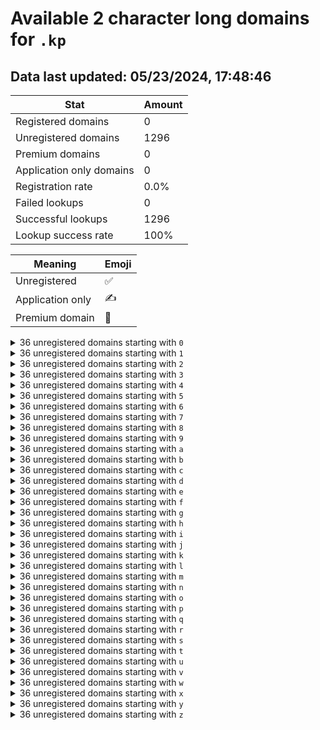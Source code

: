 # Available 2 character long domains for `.kp`

## Data last updated: 05/23/2024, 17:48:46

|Stat|Amount|
|--|--|
|Registered domains|0|
|Unregistered domains|1296|
|Premium domains|0|
|Application only domains|0|
|Registration rate|0.0%|
|Failed lookups|0|
|Successful lookups|1296|
|Lookup success rate|100%|


|Meaning|Emoji|
|--|--|
|Unregistered|:white_check_mark:|
|Application only|:writing_hand:|
|Premium domain|:gem:|

<details>
<summary>36 unregistered domains starting with <bold><code>0</code></bold></summary>

|Type|Domain|
|--|--|
|:white_check_mark:|`00.kp`|
|:white_check_mark:|`01.kp`|
|:white_check_mark:|`02.kp`|
|:white_check_mark:|`03.kp`|
|:white_check_mark:|`04.kp`|
|:white_check_mark:|`05.kp`|
|:white_check_mark:|`06.kp`|
|:white_check_mark:|`07.kp`|
|:white_check_mark:|`08.kp`|
|:white_check_mark:|`09.kp`|
|:white_check_mark:|`0a.kp`|
|:white_check_mark:|`0b.kp`|
|:white_check_mark:|`0c.kp`|
|:white_check_mark:|`0d.kp`|
|:white_check_mark:|`0e.kp`|
|:white_check_mark:|`0f.kp`|
|:white_check_mark:|`0g.kp`|
|:white_check_mark:|`0h.kp`|
|:white_check_mark:|`0i.kp`|
|:white_check_mark:|`0j.kp`|
|:white_check_mark:|`0k.kp`|
|:white_check_mark:|`0l.kp`|
|:white_check_mark:|`0m.kp`|
|:white_check_mark:|`0n.kp`|
|:white_check_mark:|`0o.kp`|
|:white_check_mark:|`0p.kp`|
|:white_check_mark:|`0q.kp`|
|:white_check_mark:|`0r.kp`|
|:white_check_mark:|`0s.kp`|
|:white_check_mark:|`0t.kp`|
|:white_check_mark:|`0u.kp`|
|:white_check_mark:|`0v.kp`|
|:white_check_mark:|`0w.kp`|
|:white_check_mark:|`0x.kp`|
|:white_check_mark:|`0y.kp`|
|:white_check_mark:|`0z.kp`|
</details>
<details>
<summary>36 unregistered domains starting with <bold><code>1</code></bold></summary>

|Type|Domain|
|--|--|
|:white_check_mark:|`10.kp`|
|:white_check_mark:|`11.kp`|
|:white_check_mark:|`12.kp`|
|:white_check_mark:|`13.kp`|
|:white_check_mark:|`14.kp`|
|:white_check_mark:|`15.kp`|
|:white_check_mark:|`16.kp`|
|:white_check_mark:|`17.kp`|
|:white_check_mark:|`18.kp`|
|:white_check_mark:|`19.kp`|
|:white_check_mark:|`1a.kp`|
|:white_check_mark:|`1b.kp`|
|:white_check_mark:|`1c.kp`|
|:white_check_mark:|`1d.kp`|
|:white_check_mark:|`1e.kp`|
|:white_check_mark:|`1f.kp`|
|:white_check_mark:|`1g.kp`|
|:white_check_mark:|`1h.kp`|
|:white_check_mark:|`1i.kp`|
|:white_check_mark:|`1j.kp`|
|:white_check_mark:|`1k.kp`|
|:white_check_mark:|`1l.kp`|
|:white_check_mark:|`1m.kp`|
|:white_check_mark:|`1n.kp`|
|:white_check_mark:|`1o.kp`|
|:white_check_mark:|`1p.kp`|
|:white_check_mark:|`1q.kp`|
|:white_check_mark:|`1r.kp`|
|:white_check_mark:|`1s.kp`|
|:white_check_mark:|`1t.kp`|
|:white_check_mark:|`1u.kp`|
|:white_check_mark:|`1v.kp`|
|:white_check_mark:|`1w.kp`|
|:white_check_mark:|`1x.kp`|
|:white_check_mark:|`1y.kp`|
|:white_check_mark:|`1z.kp`|
</details>
<details>
<summary>36 unregistered domains starting with <bold><code>2</code></bold></summary>

|Type|Domain|
|--|--|
|:white_check_mark:|`20.kp`|
|:white_check_mark:|`21.kp`|
|:white_check_mark:|`22.kp`|
|:white_check_mark:|`23.kp`|
|:white_check_mark:|`24.kp`|
|:white_check_mark:|`25.kp`|
|:white_check_mark:|`26.kp`|
|:white_check_mark:|`27.kp`|
|:white_check_mark:|`28.kp`|
|:white_check_mark:|`29.kp`|
|:white_check_mark:|`2a.kp`|
|:white_check_mark:|`2b.kp`|
|:white_check_mark:|`2c.kp`|
|:white_check_mark:|`2d.kp`|
|:white_check_mark:|`2e.kp`|
|:white_check_mark:|`2f.kp`|
|:white_check_mark:|`2g.kp`|
|:white_check_mark:|`2h.kp`|
|:white_check_mark:|`2i.kp`|
|:white_check_mark:|`2j.kp`|
|:white_check_mark:|`2k.kp`|
|:white_check_mark:|`2l.kp`|
|:white_check_mark:|`2m.kp`|
|:white_check_mark:|`2n.kp`|
|:white_check_mark:|`2o.kp`|
|:white_check_mark:|`2p.kp`|
|:white_check_mark:|`2q.kp`|
|:white_check_mark:|`2r.kp`|
|:white_check_mark:|`2s.kp`|
|:white_check_mark:|`2t.kp`|
|:white_check_mark:|`2u.kp`|
|:white_check_mark:|`2v.kp`|
|:white_check_mark:|`2w.kp`|
|:white_check_mark:|`2x.kp`|
|:white_check_mark:|`2y.kp`|
|:white_check_mark:|`2z.kp`|
</details>
<details>
<summary>36 unregistered domains starting with <bold><code>3</code></bold></summary>

|Type|Domain|
|--|--|
|:white_check_mark:|`30.kp`|
|:white_check_mark:|`31.kp`|
|:white_check_mark:|`32.kp`|
|:white_check_mark:|`33.kp`|
|:white_check_mark:|`34.kp`|
|:white_check_mark:|`35.kp`|
|:white_check_mark:|`36.kp`|
|:white_check_mark:|`37.kp`|
|:white_check_mark:|`38.kp`|
|:white_check_mark:|`39.kp`|
|:white_check_mark:|`3a.kp`|
|:white_check_mark:|`3b.kp`|
|:white_check_mark:|`3c.kp`|
|:white_check_mark:|`3d.kp`|
|:white_check_mark:|`3e.kp`|
|:white_check_mark:|`3f.kp`|
|:white_check_mark:|`3g.kp`|
|:white_check_mark:|`3h.kp`|
|:white_check_mark:|`3i.kp`|
|:white_check_mark:|`3j.kp`|
|:white_check_mark:|`3k.kp`|
|:white_check_mark:|`3l.kp`|
|:white_check_mark:|`3m.kp`|
|:white_check_mark:|`3n.kp`|
|:white_check_mark:|`3o.kp`|
|:white_check_mark:|`3p.kp`|
|:white_check_mark:|`3q.kp`|
|:white_check_mark:|`3r.kp`|
|:white_check_mark:|`3s.kp`|
|:white_check_mark:|`3t.kp`|
|:white_check_mark:|`3u.kp`|
|:white_check_mark:|`3v.kp`|
|:white_check_mark:|`3w.kp`|
|:white_check_mark:|`3x.kp`|
|:white_check_mark:|`3y.kp`|
|:white_check_mark:|`3z.kp`|
</details>
<details>
<summary>36 unregistered domains starting with <bold><code>4</code></bold></summary>

|Type|Domain|
|--|--|
|:white_check_mark:|`40.kp`|
|:white_check_mark:|`41.kp`|
|:white_check_mark:|`42.kp`|
|:white_check_mark:|`43.kp`|
|:white_check_mark:|`44.kp`|
|:white_check_mark:|`45.kp`|
|:white_check_mark:|`46.kp`|
|:white_check_mark:|`47.kp`|
|:white_check_mark:|`48.kp`|
|:white_check_mark:|`49.kp`|
|:white_check_mark:|`4a.kp`|
|:white_check_mark:|`4b.kp`|
|:white_check_mark:|`4c.kp`|
|:white_check_mark:|`4d.kp`|
|:white_check_mark:|`4e.kp`|
|:white_check_mark:|`4f.kp`|
|:white_check_mark:|`4g.kp`|
|:white_check_mark:|`4h.kp`|
|:white_check_mark:|`4i.kp`|
|:white_check_mark:|`4j.kp`|
|:white_check_mark:|`4k.kp`|
|:white_check_mark:|`4l.kp`|
|:white_check_mark:|`4m.kp`|
|:white_check_mark:|`4n.kp`|
|:white_check_mark:|`4o.kp`|
|:white_check_mark:|`4p.kp`|
|:white_check_mark:|`4q.kp`|
|:white_check_mark:|`4r.kp`|
|:white_check_mark:|`4s.kp`|
|:white_check_mark:|`4t.kp`|
|:white_check_mark:|`4u.kp`|
|:white_check_mark:|`4v.kp`|
|:white_check_mark:|`4w.kp`|
|:white_check_mark:|`4x.kp`|
|:white_check_mark:|`4y.kp`|
|:white_check_mark:|`4z.kp`|
</details>
<details>
<summary>36 unregistered domains starting with <bold><code>5</code></bold></summary>

|Type|Domain|
|--|--|
|:white_check_mark:|`50.kp`|
|:white_check_mark:|`51.kp`|
|:white_check_mark:|`52.kp`|
|:white_check_mark:|`53.kp`|
|:white_check_mark:|`54.kp`|
|:white_check_mark:|`55.kp`|
|:white_check_mark:|`56.kp`|
|:white_check_mark:|`57.kp`|
|:white_check_mark:|`58.kp`|
|:white_check_mark:|`59.kp`|
|:white_check_mark:|`5a.kp`|
|:white_check_mark:|`5b.kp`|
|:white_check_mark:|`5c.kp`|
|:white_check_mark:|`5d.kp`|
|:white_check_mark:|`5e.kp`|
|:white_check_mark:|`5f.kp`|
|:white_check_mark:|`5g.kp`|
|:white_check_mark:|`5h.kp`|
|:white_check_mark:|`5i.kp`|
|:white_check_mark:|`5j.kp`|
|:white_check_mark:|`5k.kp`|
|:white_check_mark:|`5l.kp`|
|:white_check_mark:|`5m.kp`|
|:white_check_mark:|`5n.kp`|
|:white_check_mark:|`5o.kp`|
|:white_check_mark:|`5p.kp`|
|:white_check_mark:|`5q.kp`|
|:white_check_mark:|`5r.kp`|
|:white_check_mark:|`5s.kp`|
|:white_check_mark:|`5t.kp`|
|:white_check_mark:|`5u.kp`|
|:white_check_mark:|`5v.kp`|
|:white_check_mark:|`5w.kp`|
|:white_check_mark:|`5x.kp`|
|:white_check_mark:|`5y.kp`|
|:white_check_mark:|`5z.kp`|
</details>
<details>
<summary>36 unregistered domains starting with <bold><code>6</code></bold></summary>

|Type|Domain|
|--|--|
|:white_check_mark:|`60.kp`|
|:white_check_mark:|`61.kp`|
|:white_check_mark:|`62.kp`|
|:white_check_mark:|`63.kp`|
|:white_check_mark:|`64.kp`|
|:white_check_mark:|`65.kp`|
|:white_check_mark:|`66.kp`|
|:white_check_mark:|`67.kp`|
|:white_check_mark:|`68.kp`|
|:white_check_mark:|`69.kp`|
|:white_check_mark:|`6a.kp`|
|:white_check_mark:|`6b.kp`|
|:white_check_mark:|`6c.kp`|
|:white_check_mark:|`6d.kp`|
|:white_check_mark:|`6e.kp`|
|:white_check_mark:|`6f.kp`|
|:white_check_mark:|`6g.kp`|
|:white_check_mark:|`6h.kp`|
|:white_check_mark:|`6i.kp`|
|:white_check_mark:|`6j.kp`|
|:white_check_mark:|`6k.kp`|
|:white_check_mark:|`6l.kp`|
|:white_check_mark:|`6m.kp`|
|:white_check_mark:|`6n.kp`|
|:white_check_mark:|`6o.kp`|
|:white_check_mark:|`6p.kp`|
|:white_check_mark:|`6q.kp`|
|:white_check_mark:|`6r.kp`|
|:white_check_mark:|`6s.kp`|
|:white_check_mark:|`6t.kp`|
|:white_check_mark:|`6u.kp`|
|:white_check_mark:|`6v.kp`|
|:white_check_mark:|`6w.kp`|
|:white_check_mark:|`6x.kp`|
|:white_check_mark:|`6y.kp`|
|:white_check_mark:|`6z.kp`|
</details>
<details>
<summary>36 unregistered domains starting with <bold><code>7</code></bold></summary>

|Type|Domain|
|--|--|
|:white_check_mark:|`70.kp`|
|:white_check_mark:|`71.kp`|
|:white_check_mark:|`72.kp`|
|:white_check_mark:|`73.kp`|
|:white_check_mark:|`74.kp`|
|:white_check_mark:|`75.kp`|
|:white_check_mark:|`76.kp`|
|:white_check_mark:|`77.kp`|
|:white_check_mark:|`78.kp`|
|:white_check_mark:|`79.kp`|
|:white_check_mark:|`7a.kp`|
|:white_check_mark:|`7b.kp`|
|:white_check_mark:|`7c.kp`|
|:white_check_mark:|`7d.kp`|
|:white_check_mark:|`7e.kp`|
|:white_check_mark:|`7f.kp`|
|:white_check_mark:|`7g.kp`|
|:white_check_mark:|`7h.kp`|
|:white_check_mark:|`7i.kp`|
|:white_check_mark:|`7j.kp`|
|:white_check_mark:|`7k.kp`|
|:white_check_mark:|`7l.kp`|
|:white_check_mark:|`7m.kp`|
|:white_check_mark:|`7n.kp`|
|:white_check_mark:|`7o.kp`|
|:white_check_mark:|`7p.kp`|
|:white_check_mark:|`7q.kp`|
|:white_check_mark:|`7r.kp`|
|:white_check_mark:|`7s.kp`|
|:white_check_mark:|`7t.kp`|
|:white_check_mark:|`7u.kp`|
|:white_check_mark:|`7v.kp`|
|:white_check_mark:|`7w.kp`|
|:white_check_mark:|`7x.kp`|
|:white_check_mark:|`7y.kp`|
|:white_check_mark:|`7z.kp`|
</details>
<details>
<summary>36 unregistered domains starting with <bold><code>8</code></bold></summary>

|Type|Domain|
|--|--|
|:white_check_mark:|`80.kp`|
|:white_check_mark:|`81.kp`|
|:white_check_mark:|`82.kp`|
|:white_check_mark:|`83.kp`|
|:white_check_mark:|`84.kp`|
|:white_check_mark:|`85.kp`|
|:white_check_mark:|`86.kp`|
|:white_check_mark:|`87.kp`|
|:white_check_mark:|`88.kp`|
|:white_check_mark:|`89.kp`|
|:white_check_mark:|`8a.kp`|
|:white_check_mark:|`8b.kp`|
|:white_check_mark:|`8c.kp`|
|:white_check_mark:|`8d.kp`|
|:white_check_mark:|`8e.kp`|
|:white_check_mark:|`8f.kp`|
|:white_check_mark:|`8g.kp`|
|:white_check_mark:|`8h.kp`|
|:white_check_mark:|`8i.kp`|
|:white_check_mark:|`8j.kp`|
|:white_check_mark:|`8k.kp`|
|:white_check_mark:|`8l.kp`|
|:white_check_mark:|`8m.kp`|
|:white_check_mark:|`8n.kp`|
|:white_check_mark:|`8o.kp`|
|:white_check_mark:|`8p.kp`|
|:white_check_mark:|`8q.kp`|
|:white_check_mark:|`8r.kp`|
|:white_check_mark:|`8s.kp`|
|:white_check_mark:|`8t.kp`|
|:white_check_mark:|`8u.kp`|
|:white_check_mark:|`8v.kp`|
|:white_check_mark:|`8w.kp`|
|:white_check_mark:|`8x.kp`|
|:white_check_mark:|`8y.kp`|
|:white_check_mark:|`8z.kp`|
</details>
<details>
<summary>36 unregistered domains starting with <bold><code>9</code></bold></summary>

|Type|Domain|
|--|--|
|:white_check_mark:|`90.kp`|
|:white_check_mark:|`91.kp`|
|:white_check_mark:|`92.kp`|
|:white_check_mark:|`93.kp`|
|:white_check_mark:|`94.kp`|
|:white_check_mark:|`95.kp`|
|:white_check_mark:|`96.kp`|
|:white_check_mark:|`97.kp`|
|:white_check_mark:|`98.kp`|
|:white_check_mark:|`99.kp`|
|:white_check_mark:|`9a.kp`|
|:white_check_mark:|`9b.kp`|
|:white_check_mark:|`9c.kp`|
|:white_check_mark:|`9d.kp`|
|:white_check_mark:|`9e.kp`|
|:white_check_mark:|`9f.kp`|
|:white_check_mark:|`9g.kp`|
|:white_check_mark:|`9h.kp`|
|:white_check_mark:|`9i.kp`|
|:white_check_mark:|`9j.kp`|
|:white_check_mark:|`9k.kp`|
|:white_check_mark:|`9l.kp`|
|:white_check_mark:|`9m.kp`|
|:white_check_mark:|`9n.kp`|
|:white_check_mark:|`9o.kp`|
|:white_check_mark:|`9p.kp`|
|:white_check_mark:|`9q.kp`|
|:white_check_mark:|`9r.kp`|
|:white_check_mark:|`9s.kp`|
|:white_check_mark:|`9t.kp`|
|:white_check_mark:|`9u.kp`|
|:white_check_mark:|`9v.kp`|
|:white_check_mark:|`9w.kp`|
|:white_check_mark:|`9x.kp`|
|:white_check_mark:|`9y.kp`|
|:white_check_mark:|`9z.kp`|
</details>
<details>
<summary>36 unregistered domains starting with <bold><code>a</code></bold></summary>

|Type|Domain|
|--|--|
|:white_check_mark:|`a0.kp`|
|:white_check_mark:|`a1.kp`|
|:white_check_mark:|`a2.kp`|
|:white_check_mark:|`a3.kp`|
|:white_check_mark:|`a4.kp`|
|:white_check_mark:|`a5.kp`|
|:white_check_mark:|`a6.kp`|
|:white_check_mark:|`a7.kp`|
|:white_check_mark:|`a8.kp`|
|:white_check_mark:|`a9.kp`|
|:white_check_mark:|`aa.kp`|
|:white_check_mark:|`ab.kp`|
|:white_check_mark:|`ac.kp`|
|:white_check_mark:|`ad.kp`|
|:white_check_mark:|`ae.kp`|
|:white_check_mark:|`af.kp`|
|:white_check_mark:|`ag.kp`|
|:white_check_mark:|`ah.kp`|
|:white_check_mark:|`ai.kp`|
|:white_check_mark:|`aj.kp`|
|:white_check_mark:|`ak.kp`|
|:white_check_mark:|`al.kp`|
|:white_check_mark:|`am.kp`|
|:white_check_mark:|`an.kp`|
|:white_check_mark:|`ao.kp`|
|:white_check_mark:|`ap.kp`|
|:white_check_mark:|`aq.kp`|
|:white_check_mark:|`ar.kp`|
|:white_check_mark:|`as.kp`|
|:white_check_mark:|`at.kp`|
|:white_check_mark:|`au.kp`|
|:white_check_mark:|`av.kp`|
|:white_check_mark:|`aw.kp`|
|:white_check_mark:|`ax.kp`|
|:white_check_mark:|`ay.kp`|
|:white_check_mark:|`az.kp`|
</details>
<details>
<summary>36 unregistered domains starting with <bold><code>b</code></bold></summary>

|Type|Domain|
|--|--|
|:white_check_mark:|`b0.kp`|
|:white_check_mark:|`b1.kp`|
|:white_check_mark:|`b2.kp`|
|:white_check_mark:|`b3.kp`|
|:white_check_mark:|`b4.kp`|
|:white_check_mark:|`b5.kp`|
|:white_check_mark:|`b6.kp`|
|:white_check_mark:|`b7.kp`|
|:white_check_mark:|`b8.kp`|
|:white_check_mark:|`b9.kp`|
|:white_check_mark:|`ba.kp`|
|:white_check_mark:|`bb.kp`|
|:white_check_mark:|`bc.kp`|
|:white_check_mark:|`bd.kp`|
|:white_check_mark:|`be.kp`|
|:white_check_mark:|`bf.kp`|
|:white_check_mark:|`bg.kp`|
|:white_check_mark:|`bh.kp`|
|:white_check_mark:|`bi.kp`|
|:white_check_mark:|`bj.kp`|
|:white_check_mark:|`bk.kp`|
|:white_check_mark:|`bl.kp`|
|:white_check_mark:|`bm.kp`|
|:white_check_mark:|`bn.kp`|
|:white_check_mark:|`bo.kp`|
|:white_check_mark:|`bp.kp`|
|:white_check_mark:|`bq.kp`|
|:white_check_mark:|`br.kp`|
|:white_check_mark:|`bs.kp`|
|:white_check_mark:|`bt.kp`|
|:white_check_mark:|`bu.kp`|
|:white_check_mark:|`bv.kp`|
|:white_check_mark:|`bw.kp`|
|:white_check_mark:|`bx.kp`|
|:white_check_mark:|`by.kp`|
|:white_check_mark:|`bz.kp`|
</details>
<details>
<summary>36 unregistered domains starting with <bold><code>c</code></bold></summary>

|Type|Domain|
|--|--|
|:white_check_mark:|`c0.kp`|
|:white_check_mark:|`c1.kp`|
|:white_check_mark:|`c2.kp`|
|:white_check_mark:|`c3.kp`|
|:white_check_mark:|`c4.kp`|
|:white_check_mark:|`c5.kp`|
|:white_check_mark:|`c6.kp`|
|:white_check_mark:|`c7.kp`|
|:white_check_mark:|`c8.kp`|
|:white_check_mark:|`c9.kp`|
|:white_check_mark:|`ca.kp`|
|:white_check_mark:|`cb.kp`|
|:white_check_mark:|`cc.kp`|
|:white_check_mark:|`cd.kp`|
|:white_check_mark:|`ce.kp`|
|:white_check_mark:|`cf.kp`|
|:white_check_mark:|`cg.kp`|
|:white_check_mark:|`ch.kp`|
|:white_check_mark:|`ci.kp`|
|:white_check_mark:|`cj.kp`|
|:white_check_mark:|`ck.kp`|
|:white_check_mark:|`cl.kp`|
|:white_check_mark:|`cm.kp`|
|:white_check_mark:|`cn.kp`|
|:white_check_mark:|`co.kp`|
|:white_check_mark:|`cp.kp`|
|:white_check_mark:|`cq.kp`|
|:white_check_mark:|`cr.kp`|
|:white_check_mark:|`cs.kp`|
|:white_check_mark:|`ct.kp`|
|:white_check_mark:|`cu.kp`|
|:white_check_mark:|`cv.kp`|
|:white_check_mark:|`cw.kp`|
|:white_check_mark:|`cx.kp`|
|:white_check_mark:|`cy.kp`|
|:white_check_mark:|`cz.kp`|
</details>
<details>
<summary>36 unregistered domains starting with <bold><code>d</code></bold></summary>

|Type|Domain|
|--|--|
|:white_check_mark:|`d0.kp`|
|:white_check_mark:|`d1.kp`|
|:white_check_mark:|`d2.kp`|
|:white_check_mark:|`d3.kp`|
|:white_check_mark:|`d4.kp`|
|:white_check_mark:|`d5.kp`|
|:white_check_mark:|`d6.kp`|
|:white_check_mark:|`d7.kp`|
|:white_check_mark:|`d8.kp`|
|:white_check_mark:|`d9.kp`|
|:white_check_mark:|`da.kp`|
|:white_check_mark:|`db.kp`|
|:white_check_mark:|`dc.kp`|
|:white_check_mark:|`dd.kp`|
|:white_check_mark:|`de.kp`|
|:white_check_mark:|`df.kp`|
|:white_check_mark:|`dg.kp`|
|:white_check_mark:|`dh.kp`|
|:white_check_mark:|`di.kp`|
|:white_check_mark:|`dj.kp`|
|:white_check_mark:|`dk.kp`|
|:white_check_mark:|`dl.kp`|
|:white_check_mark:|`dm.kp`|
|:white_check_mark:|`dn.kp`|
|:white_check_mark:|`do.kp`|
|:white_check_mark:|`dp.kp`|
|:white_check_mark:|`dq.kp`|
|:white_check_mark:|`dr.kp`|
|:white_check_mark:|`ds.kp`|
|:white_check_mark:|`dt.kp`|
|:white_check_mark:|`du.kp`|
|:white_check_mark:|`dv.kp`|
|:white_check_mark:|`dw.kp`|
|:white_check_mark:|`dx.kp`|
|:white_check_mark:|`dy.kp`|
|:white_check_mark:|`dz.kp`|
</details>
<details>
<summary>36 unregistered domains starting with <bold><code>e</code></bold></summary>

|Type|Domain|
|--|--|
|:white_check_mark:|`e0.kp`|
|:white_check_mark:|`e1.kp`|
|:white_check_mark:|`e2.kp`|
|:white_check_mark:|`e3.kp`|
|:white_check_mark:|`e4.kp`|
|:white_check_mark:|`e5.kp`|
|:white_check_mark:|`e6.kp`|
|:white_check_mark:|`e7.kp`|
|:white_check_mark:|`e8.kp`|
|:white_check_mark:|`e9.kp`|
|:white_check_mark:|`ea.kp`|
|:white_check_mark:|`eb.kp`|
|:white_check_mark:|`ec.kp`|
|:white_check_mark:|`ed.kp`|
|:white_check_mark:|`ee.kp`|
|:white_check_mark:|`ef.kp`|
|:white_check_mark:|`eg.kp`|
|:white_check_mark:|`eh.kp`|
|:white_check_mark:|`ei.kp`|
|:white_check_mark:|`ej.kp`|
|:white_check_mark:|`ek.kp`|
|:white_check_mark:|`el.kp`|
|:white_check_mark:|`em.kp`|
|:white_check_mark:|`en.kp`|
|:white_check_mark:|`eo.kp`|
|:white_check_mark:|`ep.kp`|
|:white_check_mark:|`eq.kp`|
|:white_check_mark:|`er.kp`|
|:white_check_mark:|`es.kp`|
|:white_check_mark:|`et.kp`|
|:white_check_mark:|`eu.kp`|
|:white_check_mark:|`ev.kp`|
|:white_check_mark:|`ew.kp`|
|:white_check_mark:|`ex.kp`|
|:white_check_mark:|`ey.kp`|
|:white_check_mark:|`ez.kp`|
</details>
<details>
<summary>36 unregistered domains starting with <bold><code>f</code></bold></summary>

|Type|Domain|
|--|--|
|:white_check_mark:|`f0.kp`|
|:white_check_mark:|`f1.kp`|
|:white_check_mark:|`f2.kp`|
|:white_check_mark:|`f3.kp`|
|:white_check_mark:|`f4.kp`|
|:white_check_mark:|`f5.kp`|
|:white_check_mark:|`f6.kp`|
|:white_check_mark:|`f7.kp`|
|:white_check_mark:|`f8.kp`|
|:white_check_mark:|`f9.kp`|
|:white_check_mark:|`fa.kp`|
|:white_check_mark:|`fb.kp`|
|:white_check_mark:|`fc.kp`|
|:white_check_mark:|`fd.kp`|
|:white_check_mark:|`fe.kp`|
|:white_check_mark:|`ff.kp`|
|:white_check_mark:|`fg.kp`|
|:white_check_mark:|`fh.kp`|
|:white_check_mark:|`fi.kp`|
|:white_check_mark:|`fj.kp`|
|:white_check_mark:|`fk.kp`|
|:white_check_mark:|`fl.kp`|
|:white_check_mark:|`fm.kp`|
|:white_check_mark:|`fn.kp`|
|:white_check_mark:|`fo.kp`|
|:white_check_mark:|`fp.kp`|
|:white_check_mark:|`fq.kp`|
|:white_check_mark:|`fr.kp`|
|:white_check_mark:|`fs.kp`|
|:white_check_mark:|`ft.kp`|
|:white_check_mark:|`fu.kp`|
|:white_check_mark:|`fv.kp`|
|:white_check_mark:|`fw.kp`|
|:white_check_mark:|`fx.kp`|
|:white_check_mark:|`fy.kp`|
|:white_check_mark:|`fz.kp`|
</details>
<details>
<summary>36 unregistered domains starting with <bold><code>g</code></bold></summary>

|Type|Domain|
|--|--|
|:white_check_mark:|`g0.kp`|
|:white_check_mark:|`g1.kp`|
|:white_check_mark:|`g2.kp`|
|:white_check_mark:|`g3.kp`|
|:white_check_mark:|`g4.kp`|
|:white_check_mark:|`g5.kp`|
|:white_check_mark:|`g6.kp`|
|:white_check_mark:|`g7.kp`|
|:white_check_mark:|`g8.kp`|
|:white_check_mark:|`g9.kp`|
|:white_check_mark:|`ga.kp`|
|:white_check_mark:|`gb.kp`|
|:white_check_mark:|`gc.kp`|
|:white_check_mark:|`gd.kp`|
|:white_check_mark:|`ge.kp`|
|:white_check_mark:|`gf.kp`|
|:white_check_mark:|`gg.kp`|
|:white_check_mark:|`gh.kp`|
|:white_check_mark:|`gi.kp`|
|:white_check_mark:|`gj.kp`|
|:white_check_mark:|`gk.kp`|
|:white_check_mark:|`gl.kp`|
|:white_check_mark:|`gm.kp`|
|:white_check_mark:|`gn.kp`|
|:white_check_mark:|`go.kp`|
|:white_check_mark:|`gp.kp`|
|:white_check_mark:|`gq.kp`|
|:white_check_mark:|`gr.kp`|
|:white_check_mark:|`gs.kp`|
|:white_check_mark:|`gt.kp`|
|:white_check_mark:|`gu.kp`|
|:white_check_mark:|`gv.kp`|
|:white_check_mark:|`gw.kp`|
|:white_check_mark:|`gx.kp`|
|:white_check_mark:|`gy.kp`|
|:white_check_mark:|`gz.kp`|
</details>
<details>
<summary>36 unregistered domains starting with <bold><code>h</code></bold></summary>

|Type|Domain|
|--|--|
|:white_check_mark:|`h0.kp`|
|:white_check_mark:|`h1.kp`|
|:white_check_mark:|`h2.kp`|
|:white_check_mark:|`h3.kp`|
|:white_check_mark:|`h4.kp`|
|:white_check_mark:|`h5.kp`|
|:white_check_mark:|`h6.kp`|
|:white_check_mark:|`h7.kp`|
|:white_check_mark:|`h8.kp`|
|:white_check_mark:|`h9.kp`|
|:white_check_mark:|`ha.kp`|
|:white_check_mark:|`hb.kp`|
|:white_check_mark:|`hc.kp`|
|:white_check_mark:|`hd.kp`|
|:white_check_mark:|`he.kp`|
|:white_check_mark:|`hf.kp`|
|:white_check_mark:|`hg.kp`|
|:white_check_mark:|`hh.kp`|
|:white_check_mark:|`hi.kp`|
|:white_check_mark:|`hj.kp`|
|:white_check_mark:|`hk.kp`|
|:white_check_mark:|`hl.kp`|
|:white_check_mark:|`hm.kp`|
|:white_check_mark:|`hn.kp`|
|:white_check_mark:|`ho.kp`|
|:white_check_mark:|`hp.kp`|
|:white_check_mark:|`hq.kp`|
|:white_check_mark:|`hr.kp`|
|:white_check_mark:|`hs.kp`|
|:white_check_mark:|`ht.kp`|
|:white_check_mark:|`hu.kp`|
|:white_check_mark:|`hv.kp`|
|:white_check_mark:|`hw.kp`|
|:white_check_mark:|`hx.kp`|
|:white_check_mark:|`hy.kp`|
|:white_check_mark:|`hz.kp`|
</details>
<details>
<summary>36 unregistered domains starting with <bold><code>i</code></bold></summary>

|Type|Domain|
|--|--|
|:white_check_mark:|`i0.kp`|
|:white_check_mark:|`i1.kp`|
|:white_check_mark:|`i2.kp`|
|:white_check_mark:|`i3.kp`|
|:white_check_mark:|`i4.kp`|
|:white_check_mark:|`i5.kp`|
|:white_check_mark:|`i6.kp`|
|:white_check_mark:|`i7.kp`|
|:white_check_mark:|`i8.kp`|
|:white_check_mark:|`i9.kp`|
|:white_check_mark:|`ia.kp`|
|:white_check_mark:|`ib.kp`|
|:white_check_mark:|`ic.kp`|
|:white_check_mark:|`id.kp`|
|:white_check_mark:|`ie.kp`|
|:white_check_mark:|`if.kp`|
|:white_check_mark:|`ig.kp`|
|:white_check_mark:|`ih.kp`|
|:white_check_mark:|`ii.kp`|
|:white_check_mark:|`ij.kp`|
|:white_check_mark:|`ik.kp`|
|:white_check_mark:|`il.kp`|
|:white_check_mark:|`im.kp`|
|:white_check_mark:|`in.kp`|
|:white_check_mark:|`io.kp`|
|:white_check_mark:|`ip.kp`|
|:white_check_mark:|`iq.kp`|
|:white_check_mark:|`ir.kp`|
|:white_check_mark:|`is.kp`|
|:white_check_mark:|`it.kp`|
|:white_check_mark:|`iu.kp`|
|:white_check_mark:|`iv.kp`|
|:white_check_mark:|`iw.kp`|
|:white_check_mark:|`ix.kp`|
|:white_check_mark:|`iy.kp`|
|:white_check_mark:|`iz.kp`|
</details>
<details>
<summary>36 unregistered domains starting with <bold><code>j</code></bold></summary>

|Type|Domain|
|--|--|
|:white_check_mark:|`j0.kp`|
|:white_check_mark:|`j1.kp`|
|:white_check_mark:|`j2.kp`|
|:white_check_mark:|`j3.kp`|
|:white_check_mark:|`j4.kp`|
|:white_check_mark:|`j5.kp`|
|:white_check_mark:|`j6.kp`|
|:white_check_mark:|`j7.kp`|
|:white_check_mark:|`j8.kp`|
|:white_check_mark:|`j9.kp`|
|:white_check_mark:|`ja.kp`|
|:white_check_mark:|`jb.kp`|
|:white_check_mark:|`jc.kp`|
|:white_check_mark:|`jd.kp`|
|:white_check_mark:|`je.kp`|
|:white_check_mark:|`jf.kp`|
|:white_check_mark:|`jg.kp`|
|:white_check_mark:|`jh.kp`|
|:white_check_mark:|`ji.kp`|
|:white_check_mark:|`jj.kp`|
|:white_check_mark:|`jk.kp`|
|:white_check_mark:|`jl.kp`|
|:white_check_mark:|`jm.kp`|
|:white_check_mark:|`jn.kp`|
|:white_check_mark:|`jo.kp`|
|:white_check_mark:|`jp.kp`|
|:white_check_mark:|`jq.kp`|
|:white_check_mark:|`jr.kp`|
|:white_check_mark:|`js.kp`|
|:white_check_mark:|`jt.kp`|
|:white_check_mark:|`ju.kp`|
|:white_check_mark:|`jv.kp`|
|:white_check_mark:|`jw.kp`|
|:white_check_mark:|`jx.kp`|
|:white_check_mark:|`jy.kp`|
|:white_check_mark:|`jz.kp`|
</details>
<details>
<summary>36 unregistered domains starting with <bold><code>k</code></bold></summary>

|Type|Domain|
|--|--|
|:white_check_mark:|`k0.kp`|
|:white_check_mark:|`k1.kp`|
|:white_check_mark:|`k2.kp`|
|:white_check_mark:|`k3.kp`|
|:white_check_mark:|`k4.kp`|
|:white_check_mark:|`k5.kp`|
|:white_check_mark:|`k6.kp`|
|:white_check_mark:|`k7.kp`|
|:white_check_mark:|`k8.kp`|
|:white_check_mark:|`k9.kp`|
|:white_check_mark:|`ka.kp`|
|:white_check_mark:|`kb.kp`|
|:white_check_mark:|`kc.kp`|
|:white_check_mark:|`kd.kp`|
|:white_check_mark:|`ke.kp`|
|:white_check_mark:|`kf.kp`|
|:white_check_mark:|`kg.kp`|
|:white_check_mark:|`kh.kp`|
|:white_check_mark:|`ki.kp`|
|:white_check_mark:|`kj.kp`|
|:white_check_mark:|`kk.kp`|
|:white_check_mark:|`kl.kp`|
|:white_check_mark:|`km.kp`|
|:white_check_mark:|`kn.kp`|
|:white_check_mark:|`ko.kp`|
|:white_check_mark:|`kp.kp`|
|:white_check_mark:|`kq.kp`|
|:white_check_mark:|`kr.kp`|
|:white_check_mark:|`ks.kp`|
|:white_check_mark:|`kt.kp`|
|:white_check_mark:|`ku.kp`|
|:white_check_mark:|`kv.kp`|
|:white_check_mark:|`kw.kp`|
|:white_check_mark:|`kx.kp`|
|:white_check_mark:|`ky.kp`|
|:white_check_mark:|`kz.kp`|
</details>
<details>
<summary>36 unregistered domains starting with <bold><code>l</code></bold></summary>

|Type|Domain|
|--|--|
|:white_check_mark:|`l0.kp`|
|:white_check_mark:|`l1.kp`|
|:white_check_mark:|`l2.kp`|
|:white_check_mark:|`l3.kp`|
|:white_check_mark:|`l4.kp`|
|:white_check_mark:|`l5.kp`|
|:white_check_mark:|`l6.kp`|
|:white_check_mark:|`l7.kp`|
|:white_check_mark:|`l8.kp`|
|:white_check_mark:|`l9.kp`|
|:white_check_mark:|`la.kp`|
|:white_check_mark:|`lb.kp`|
|:white_check_mark:|`lc.kp`|
|:white_check_mark:|`ld.kp`|
|:white_check_mark:|`le.kp`|
|:white_check_mark:|`lf.kp`|
|:white_check_mark:|`lg.kp`|
|:white_check_mark:|`lh.kp`|
|:white_check_mark:|`li.kp`|
|:white_check_mark:|`lj.kp`|
|:white_check_mark:|`lk.kp`|
|:white_check_mark:|`ll.kp`|
|:white_check_mark:|`lm.kp`|
|:white_check_mark:|`ln.kp`|
|:white_check_mark:|`lo.kp`|
|:white_check_mark:|`lp.kp`|
|:white_check_mark:|`lq.kp`|
|:white_check_mark:|`lr.kp`|
|:white_check_mark:|`ls.kp`|
|:white_check_mark:|`lt.kp`|
|:white_check_mark:|`lu.kp`|
|:white_check_mark:|`lv.kp`|
|:white_check_mark:|`lw.kp`|
|:white_check_mark:|`lx.kp`|
|:white_check_mark:|`ly.kp`|
|:white_check_mark:|`lz.kp`|
</details>
<details>
<summary>36 unregistered domains starting with <bold><code>m</code></bold></summary>

|Type|Domain|
|--|--|
|:white_check_mark:|`m0.kp`|
|:white_check_mark:|`m1.kp`|
|:white_check_mark:|`m2.kp`|
|:white_check_mark:|`m3.kp`|
|:white_check_mark:|`m4.kp`|
|:white_check_mark:|`m5.kp`|
|:white_check_mark:|`m6.kp`|
|:white_check_mark:|`m7.kp`|
|:white_check_mark:|`m8.kp`|
|:white_check_mark:|`m9.kp`|
|:white_check_mark:|`ma.kp`|
|:white_check_mark:|`mb.kp`|
|:white_check_mark:|`mc.kp`|
|:white_check_mark:|`md.kp`|
|:white_check_mark:|`me.kp`|
|:white_check_mark:|`mf.kp`|
|:white_check_mark:|`mg.kp`|
|:white_check_mark:|`mh.kp`|
|:white_check_mark:|`mi.kp`|
|:white_check_mark:|`mj.kp`|
|:white_check_mark:|`mk.kp`|
|:white_check_mark:|`ml.kp`|
|:white_check_mark:|`mm.kp`|
|:white_check_mark:|`mn.kp`|
|:white_check_mark:|`mo.kp`|
|:white_check_mark:|`mp.kp`|
|:white_check_mark:|`mq.kp`|
|:white_check_mark:|`mr.kp`|
|:white_check_mark:|`ms.kp`|
|:white_check_mark:|`mt.kp`|
|:white_check_mark:|`mu.kp`|
|:white_check_mark:|`mv.kp`|
|:white_check_mark:|`mw.kp`|
|:white_check_mark:|`mx.kp`|
|:white_check_mark:|`my.kp`|
|:white_check_mark:|`mz.kp`|
</details>
<details>
<summary>36 unregistered domains starting with <bold><code>n</code></bold></summary>

|Type|Domain|
|--|--|
|:white_check_mark:|`n0.kp`|
|:white_check_mark:|`n1.kp`|
|:white_check_mark:|`n2.kp`|
|:white_check_mark:|`n3.kp`|
|:white_check_mark:|`n4.kp`|
|:white_check_mark:|`n5.kp`|
|:white_check_mark:|`n6.kp`|
|:white_check_mark:|`n7.kp`|
|:white_check_mark:|`n8.kp`|
|:white_check_mark:|`n9.kp`|
|:white_check_mark:|`na.kp`|
|:white_check_mark:|`nb.kp`|
|:white_check_mark:|`nc.kp`|
|:white_check_mark:|`nd.kp`|
|:white_check_mark:|`ne.kp`|
|:white_check_mark:|`nf.kp`|
|:white_check_mark:|`ng.kp`|
|:white_check_mark:|`nh.kp`|
|:white_check_mark:|`ni.kp`|
|:white_check_mark:|`nj.kp`|
|:white_check_mark:|`nk.kp`|
|:white_check_mark:|`nl.kp`|
|:white_check_mark:|`nm.kp`|
|:white_check_mark:|`nn.kp`|
|:white_check_mark:|`no.kp`|
|:white_check_mark:|`np.kp`|
|:white_check_mark:|`nq.kp`|
|:white_check_mark:|`nr.kp`|
|:white_check_mark:|`ns.kp`|
|:white_check_mark:|`nt.kp`|
|:white_check_mark:|`nu.kp`|
|:white_check_mark:|`nv.kp`|
|:white_check_mark:|`nw.kp`|
|:white_check_mark:|`nx.kp`|
|:white_check_mark:|`ny.kp`|
|:white_check_mark:|`nz.kp`|
</details>
<details>
<summary>36 unregistered domains starting with <bold><code>o</code></bold></summary>

|Type|Domain|
|--|--|
|:white_check_mark:|`o0.kp`|
|:white_check_mark:|`o1.kp`|
|:white_check_mark:|`o2.kp`|
|:white_check_mark:|`o3.kp`|
|:white_check_mark:|`o4.kp`|
|:white_check_mark:|`o5.kp`|
|:white_check_mark:|`o6.kp`|
|:white_check_mark:|`o7.kp`|
|:white_check_mark:|`o8.kp`|
|:white_check_mark:|`o9.kp`|
|:white_check_mark:|`oa.kp`|
|:white_check_mark:|`ob.kp`|
|:white_check_mark:|`oc.kp`|
|:white_check_mark:|`od.kp`|
|:white_check_mark:|`oe.kp`|
|:white_check_mark:|`of.kp`|
|:white_check_mark:|`og.kp`|
|:white_check_mark:|`oh.kp`|
|:white_check_mark:|`oi.kp`|
|:white_check_mark:|`oj.kp`|
|:white_check_mark:|`ok.kp`|
|:white_check_mark:|`ol.kp`|
|:white_check_mark:|`om.kp`|
|:white_check_mark:|`on.kp`|
|:white_check_mark:|`oo.kp`|
|:white_check_mark:|`op.kp`|
|:white_check_mark:|`oq.kp`|
|:white_check_mark:|`or.kp`|
|:white_check_mark:|`os.kp`|
|:white_check_mark:|`ot.kp`|
|:white_check_mark:|`ou.kp`|
|:white_check_mark:|`ov.kp`|
|:white_check_mark:|`ow.kp`|
|:white_check_mark:|`ox.kp`|
|:white_check_mark:|`oy.kp`|
|:white_check_mark:|`oz.kp`|
</details>
<details>
<summary>36 unregistered domains starting with <bold><code>p</code></bold></summary>

|Type|Domain|
|--|--|
|:white_check_mark:|`p0.kp`|
|:white_check_mark:|`p1.kp`|
|:white_check_mark:|`p2.kp`|
|:white_check_mark:|`p3.kp`|
|:white_check_mark:|`p4.kp`|
|:white_check_mark:|`p5.kp`|
|:white_check_mark:|`p6.kp`|
|:white_check_mark:|`p7.kp`|
|:white_check_mark:|`p8.kp`|
|:white_check_mark:|`p9.kp`|
|:white_check_mark:|`pa.kp`|
|:white_check_mark:|`pb.kp`|
|:white_check_mark:|`pc.kp`|
|:white_check_mark:|`pd.kp`|
|:white_check_mark:|`pe.kp`|
|:white_check_mark:|`pf.kp`|
|:white_check_mark:|`pg.kp`|
|:white_check_mark:|`ph.kp`|
|:white_check_mark:|`pi.kp`|
|:white_check_mark:|`pj.kp`|
|:white_check_mark:|`pk.kp`|
|:white_check_mark:|`pl.kp`|
|:white_check_mark:|`pm.kp`|
|:white_check_mark:|`pn.kp`|
|:white_check_mark:|`po.kp`|
|:white_check_mark:|`pp.kp`|
|:white_check_mark:|`pq.kp`|
|:white_check_mark:|`pr.kp`|
|:white_check_mark:|`ps.kp`|
|:white_check_mark:|`pt.kp`|
|:white_check_mark:|`pu.kp`|
|:white_check_mark:|`pv.kp`|
|:white_check_mark:|`pw.kp`|
|:white_check_mark:|`px.kp`|
|:white_check_mark:|`py.kp`|
|:white_check_mark:|`pz.kp`|
</details>
<details>
<summary>36 unregistered domains starting with <bold><code>q</code></bold></summary>

|Type|Domain|
|--|--|
|:white_check_mark:|`q0.kp`|
|:white_check_mark:|`q1.kp`|
|:white_check_mark:|`q2.kp`|
|:white_check_mark:|`q3.kp`|
|:white_check_mark:|`q4.kp`|
|:white_check_mark:|`q5.kp`|
|:white_check_mark:|`q6.kp`|
|:white_check_mark:|`q7.kp`|
|:white_check_mark:|`q8.kp`|
|:white_check_mark:|`q9.kp`|
|:white_check_mark:|`qa.kp`|
|:white_check_mark:|`qb.kp`|
|:white_check_mark:|`qc.kp`|
|:white_check_mark:|`qd.kp`|
|:white_check_mark:|`qe.kp`|
|:white_check_mark:|`qf.kp`|
|:white_check_mark:|`qg.kp`|
|:white_check_mark:|`qh.kp`|
|:white_check_mark:|`qi.kp`|
|:white_check_mark:|`qj.kp`|
|:white_check_mark:|`qk.kp`|
|:white_check_mark:|`ql.kp`|
|:white_check_mark:|`qm.kp`|
|:white_check_mark:|`qn.kp`|
|:white_check_mark:|`qo.kp`|
|:white_check_mark:|`qp.kp`|
|:white_check_mark:|`qq.kp`|
|:white_check_mark:|`qr.kp`|
|:white_check_mark:|`qs.kp`|
|:white_check_mark:|`qt.kp`|
|:white_check_mark:|`qu.kp`|
|:white_check_mark:|`qv.kp`|
|:white_check_mark:|`qw.kp`|
|:white_check_mark:|`qx.kp`|
|:white_check_mark:|`qy.kp`|
|:white_check_mark:|`qz.kp`|
</details>
<details>
<summary>36 unregistered domains starting with <bold><code>r</code></bold></summary>

|Type|Domain|
|--|--|
|:white_check_mark:|`r0.kp`|
|:white_check_mark:|`r1.kp`|
|:white_check_mark:|`r2.kp`|
|:white_check_mark:|`r3.kp`|
|:white_check_mark:|`r4.kp`|
|:white_check_mark:|`r5.kp`|
|:white_check_mark:|`r6.kp`|
|:white_check_mark:|`r7.kp`|
|:white_check_mark:|`r8.kp`|
|:white_check_mark:|`r9.kp`|
|:white_check_mark:|`ra.kp`|
|:white_check_mark:|`rb.kp`|
|:white_check_mark:|`rc.kp`|
|:white_check_mark:|`rd.kp`|
|:white_check_mark:|`re.kp`|
|:white_check_mark:|`rf.kp`|
|:white_check_mark:|`rg.kp`|
|:white_check_mark:|`rh.kp`|
|:white_check_mark:|`ri.kp`|
|:white_check_mark:|`rj.kp`|
|:white_check_mark:|`rk.kp`|
|:white_check_mark:|`rl.kp`|
|:white_check_mark:|`rm.kp`|
|:white_check_mark:|`rn.kp`|
|:white_check_mark:|`ro.kp`|
|:white_check_mark:|`rp.kp`|
|:white_check_mark:|`rq.kp`|
|:white_check_mark:|`rr.kp`|
|:white_check_mark:|`rs.kp`|
|:white_check_mark:|`rt.kp`|
|:white_check_mark:|`ru.kp`|
|:white_check_mark:|`rv.kp`|
|:white_check_mark:|`rw.kp`|
|:white_check_mark:|`rx.kp`|
|:white_check_mark:|`ry.kp`|
|:white_check_mark:|`rz.kp`|
</details>
<details>
<summary>36 unregistered domains starting with <bold><code>s</code></bold></summary>

|Type|Domain|
|--|--|
|:white_check_mark:|`s0.kp`|
|:white_check_mark:|`s1.kp`|
|:white_check_mark:|`s2.kp`|
|:white_check_mark:|`s3.kp`|
|:white_check_mark:|`s4.kp`|
|:white_check_mark:|`s5.kp`|
|:white_check_mark:|`s6.kp`|
|:white_check_mark:|`s7.kp`|
|:white_check_mark:|`s8.kp`|
|:white_check_mark:|`s9.kp`|
|:white_check_mark:|`sa.kp`|
|:white_check_mark:|`sb.kp`|
|:white_check_mark:|`sc.kp`|
|:white_check_mark:|`sd.kp`|
|:white_check_mark:|`se.kp`|
|:white_check_mark:|`sf.kp`|
|:white_check_mark:|`sg.kp`|
|:white_check_mark:|`sh.kp`|
|:white_check_mark:|`si.kp`|
|:white_check_mark:|`sj.kp`|
|:white_check_mark:|`sk.kp`|
|:white_check_mark:|`sl.kp`|
|:white_check_mark:|`sm.kp`|
|:white_check_mark:|`sn.kp`|
|:white_check_mark:|`so.kp`|
|:white_check_mark:|`sp.kp`|
|:white_check_mark:|`sq.kp`|
|:white_check_mark:|`sr.kp`|
|:white_check_mark:|`ss.kp`|
|:white_check_mark:|`st.kp`|
|:white_check_mark:|`su.kp`|
|:white_check_mark:|`sv.kp`|
|:white_check_mark:|`sw.kp`|
|:white_check_mark:|`sx.kp`|
|:white_check_mark:|`sy.kp`|
|:white_check_mark:|`sz.kp`|
</details>
<details>
<summary>36 unregistered domains starting with <bold><code>t</code></bold></summary>

|Type|Domain|
|--|--|
|:white_check_mark:|`t0.kp`|
|:white_check_mark:|`t1.kp`|
|:white_check_mark:|`t2.kp`|
|:white_check_mark:|`t3.kp`|
|:white_check_mark:|`t4.kp`|
|:white_check_mark:|`t5.kp`|
|:white_check_mark:|`t6.kp`|
|:white_check_mark:|`t7.kp`|
|:white_check_mark:|`t8.kp`|
|:white_check_mark:|`t9.kp`|
|:white_check_mark:|`ta.kp`|
|:white_check_mark:|`tb.kp`|
|:white_check_mark:|`tc.kp`|
|:white_check_mark:|`td.kp`|
|:white_check_mark:|`te.kp`|
|:white_check_mark:|`tf.kp`|
|:white_check_mark:|`tg.kp`|
|:white_check_mark:|`th.kp`|
|:white_check_mark:|`ti.kp`|
|:white_check_mark:|`tj.kp`|
|:white_check_mark:|`tk.kp`|
|:white_check_mark:|`tl.kp`|
|:white_check_mark:|`tm.kp`|
|:white_check_mark:|`tn.kp`|
|:white_check_mark:|`to.kp`|
|:white_check_mark:|`tp.kp`|
|:white_check_mark:|`tq.kp`|
|:white_check_mark:|`tr.kp`|
|:white_check_mark:|`ts.kp`|
|:white_check_mark:|`tt.kp`|
|:white_check_mark:|`tu.kp`|
|:white_check_mark:|`tv.kp`|
|:white_check_mark:|`tw.kp`|
|:white_check_mark:|`tx.kp`|
|:white_check_mark:|`ty.kp`|
|:white_check_mark:|`tz.kp`|
</details>
<details>
<summary>36 unregistered domains starting with <bold><code>u</code></bold></summary>

|Type|Domain|
|--|--|
|:white_check_mark:|`u0.kp`|
|:white_check_mark:|`u1.kp`|
|:white_check_mark:|`u2.kp`|
|:white_check_mark:|`u3.kp`|
|:white_check_mark:|`u4.kp`|
|:white_check_mark:|`u5.kp`|
|:white_check_mark:|`u6.kp`|
|:white_check_mark:|`u7.kp`|
|:white_check_mark:|`u8.kp`|
|:white_check_mark:|`u9.kp`|
|:white_check_mark:|`ua.kp`|
|:white_check_mark:|`ub.kp`|
|:white_check_mark:|`uc.kp`|
|:white_check_mark:|`ud.kp`|
|:white_check_mark:|`ue.kp`|
|:white_check_mark:|`uf.kp`|
|:white_check_mark:|`ug.kp`|
|:white_check_mark:|`uh.kp`|
|:white_check_mark:|`ui.kp`|
|:white_check_mark:|`uj.kp`|
|:white_check_mark:|`uk.kp`|
|:white_check_mark:|`ul.kp`|
|:white_check_mark:|`um.kp`|
|:white_check_mark:|`un.kp`|
|:white_check_mark:|`uo.kp`|
|:white_check_mark:|`up.kp`|
|:white_check_mark:|`uq.kp`|
|:white_check_mark:|`ur.kp`|
|:white_check_mark:|`us.kp`|
|:white_check_mark:|`ut.kp`|
|:white_check_mark:|`uu.kp`|
|:white_check_mark:|`uv.kp`|
|:white_check_mark:|`uw.kp`|
|:white_check_mark:|`ux.kp`|
|:white_check_mark:|`uy.kp`|
|:white_check_mark:|`uz.kp`|
</details>
<details>
<summary>36 unregistered domains starting with <bold><code>v</code></bold></summary>

|Type|Domain|
|--|--|
|:white_check_mark:|`v0.kp`|
|:white_check_mark:|`v1.kp`|
|:white_check_mark:|`v2.kp`|
|:white_check_mark:|`v3.kp`|
|:white_check_mark:|`v4.kp`|
|:white_check_mark:|`v5.kp`|
|:white_check_mark:|`v6.kp`|
|:white_check_mark:|`v7.kp`|
|:white_check_mark:|`v8.kp`|
|:white_check_mark:|`v9.kp`|
|:white_check_mark:|`va.kp`|
|:white_check_mark:|`vb.kp`|
|:white_check_mark:|`vc.kp`|
|:white_check_mark:|`vd.kp`|
|:white_check_mark:|`ve.kp`|
|:white_check_mark:|`vf.kp`|
|:white_check_mark:|`vg.kp`|
|:white_check_mark:|`vh.kp`|
|:white_check_mark:|`vi.kp`|
|:white_check_mark:|`vj.kp`|
|:white_check_mark:|`vk.kp`|
|:white_check_mark:|`vl.kp`|
|:white_check_mark:|`vm.kp`|
|:white_check_mark:|`vn.kp`|
|:white_check_mark:|`vo.kp`|
|:white_check_mark:|`vp.kp`|
|:white_check_mark:|`vq.kp`|
|:white_check_mark:|`vr.kp`|
|:white_check_mark:|`vs.kp`|
|:white_check_mark:|`vt.kp`|
|:white_check_mark:|`vu.kp`|
|:white_check_mark:|`vv.kp`|
|:white_check_mark:|`vw.kp`|
|:white_check_mark:|`vx.kp`|
|:white_check_mark:|`vy.kp`|
|:white_check_mark:|`vz.kp`|
</details>
<details>
<summary>36 unregistered domains starting with <bold><code>w</code></bold></summary>

|Type|Domain|
|--|--|
|:white_check_mark:|`w0.kp`|
|:white_check_mark:|`w1.kp`|
|:white_check_mark:|`w2.kp`|
|:white_check_mark:|`w3.kp`|
|:white_check_mark:|`w4.kp`|
|:white_check_mark:|`w5.kp`|
|:white_check_mark:|`w6.kp`|
|:white_check_mark:|`w7.kp`|
|:white_check_mark:|`w8.kp`|
|:white_check_mark:|`w9.kp`|
|:white_check_mark:|`wa.kp`|
|:white_check_mark:|`wb.kp`|
|:white_check_mark:|`wc.kp`|
|:white_check_mark:|`wd.kp`|
|:white_check_mark:|`we.kp`|
|:white_check_mark:|`wf.kp`|
|:white_check_mark:|`wg.kp`|
|:white_check_mark:|`wh.kp`|
|:white_check_mark:|`wi.kp`|
|:white_check_mark:|`wj.kp`|
|:white_check_mark:|`wk.kp`|
|:white_check_mark:|`wl.kp`|
|:white_check_mark:|`wm.kp`|
|:white_check_mark:|`wn.kp`|
|:white_check_mark:|`wo.kp`|
|:white_check_mark:|`wp.kp`|
|:white_check_mark:|`wq.kp`|
|:white_check_mark:|`wr.kp`|
|:white_check_mark:|`ws.kp`|
|:white_check_mark:|`wt.kp`|
|:white_check_mark:|`wu.kp`|
|:white_check_mark:|`wv.kp`|
|:white_check_mark:|`ww.kp`|
|:white_check_mark:|`wx.kp`|
|:white_check_mark:|`wy.kp`|
|:white_check_mark:|`wz.kp`|
</details>
<details>
<summary>36 unregistered domains starting with <bold><code>x</code></bold></summary>

|Type|Domain|
|--|--|
|:white_check_mark:|`x0.kp`|
|:white_check_mark:|`x1.kp`|
|:white_check_mark:|`x2.kp`|
|:white_check_mark:|`x3.kp`|
|:white_check_mark:|`x4.kp`|
|:white_check_mark:|`x5.kp`|
|:white_check_mark:|`x6.kp`|
|:white_check_mark:|`x7.kp`|
|:white_check_mark:|`x8.kp`|
|:white_check_mark:|`x9.kp`|
|:white_check_mark:|`xa.kp`|
|:white_check_mark:|`xb.kp`|
|:white_check_mark:|`xc.kp`|
|:white_check_mark:|`xd.kp`|
|:white_check_mark:|`xe.kp`|
|:white_check_mark:|`xf.kp`|
|:white_check_mark:|`xg.kp`|
|:white_check_mark:|`xh.kp`|
|:white_check_mark:|`xi.kp`|
|:white_check_mark:|`xj.kp`|
|:white_check_mark:|`xk.kp`|
|:white_check_mark:|`xl.kp`|
|:white_check_mark:|`xm.kp`|
|:white_check_mark:|`xn.kp`|
|:white_check_mark:|`xo.kp`|
|:white_check_mark:|`xp.kp`|
|:white_check_mark:|`xq.kp`|
|:white_check_mark:|`xr.kp`|
|:white_check_mark:|`xs.kp`|
|:white_check_mark:|`xt.kp`|
|:white_check_mark:|`xu.kp`|
|:white_check_mark:|`xv.kp`|
|:white_check_mark:|`xw.kp`|
|:white_check_mark:|`xx.kp`|
|:white_check_mark:|`xy.kp`|
|:white_check_mark:|`xz.kp`|
</details>
<details>
<summary>36 unregistered domains starting with <bold><code>y</code></bold></summary>

|Type|Domain|
|--|--|
|:white_check_mark:|`y0.kp`|
|:white_check_mark:|`y1.kp`|
|:white_check_mark:|`y2.kp`|
|:white_check_mark:|`y3.kp`|
|:white_check_mark:|`y4.kp`|
|:white_check_mark:|`y5.kp`|
|:white_check_mark:|`y6.kp`|
|:white_check_mark:|`y7.kp`|
|:white_check_mark:|`y8.kp`|
|:white_check_mark:|`y9.kp`|
|:white_check_mark:|`ya.kp`|
|:white_check_mark:|`yb.kp`|
|:white_check_mark:|`yc.kp`|
|:white_check_mark:|`yd.kp`|
|:white_check_mark:|`ye.kp`|
|:white_check_mark:|`yf.kp`|
|:white_check_mark:|`yg.kp`|
|:white_check_mark:|`yh.kp`|
|:white_check_mark:|`yi.kp`|
|:white_check_mark:|`yj.kp`|
|:white_check_mark:|`yk.kp`|
|:white_check_mark:|`yl.kp`|
|:white_check_mark:|`ym.kp`|
|:white_check_mark:|`yn.kp`|
|:white_check_mark:|`yo.kp`|
|:white_check_mark:|`yp.kp`|
|:white_check_mark:|`yq.kp`|
|:white_check_mark:|`yr.kp`|
|:white_check_mark:|`ys.kp`|
|:white_check_mark:|`yt.kp`|
|:white_check_mark:|`yu.kp`|
|:white_check_mark:|`yv.kp`|
|:white_check_mark:|`yw.kp`|
|:white_check_mark:|`yx.kp`|
|:white_check_mark:|`yy.kp`|
|:white_check_mark:|`yz.kp`|
</details>
<details>
<summary>36 unregistered domains starting with <bold><code>z</code></bold></summary>

|Type|Domain|
|--|--|
|:white_check_mark:|`z0.kp`|
|:white_check_mark:|`z1.kp`|
|:white_check_mark:|`z2.kp`|
|:white_check_mark:|`z3.kp`|
|:white_check_mark:|`z4.kp`|
|:white_check_mark:|`z5.kp`|
|:white_check_mark:|`z6.kp`|
|:white_check_mark:|`z7.kp`|
|:white_check_mark:|`z8.kp`|
|:white_check_mark:|`z9.kp`|
|:white_check_mark:|`za.kp`|
|:white_check_mark:|`zb.kp`|
|:white_check_mark:|`zc.kp`|
|:white_check_mark:|`zd.kp`|
|:white_check_mark:|`ze.kp`|
|:white_check_mark:|`zf.kp`|
|:white_check_mark:|`zg.kp`|
|:white_check_mark:|`zh.kp`|
|:white_check_mark:|`zi.kp`|
|:white_check_mark:|`zj.kp`|
|:white_check_mark:|`zk.kp`|
|:white_check_mark:|`zl.kp`|
|:white_check_mark:|`zm.kp`|
|:white_check_mark:|`zn.kp`|
|:white_check_mark:|`zo.kp`|
|:white_check_mark:|`zp.kp`|
|:white_check_mark:|`zq.kp`|
|:white_check_mark:|`zr.kp`|
|:white_check_mark:|`zs.kp`|
|:white_check_mark:|`zt.kp`|
|:white_check_mark:|`zu.kp`|
|:white_check_mark:|`zv.kp`|
|:white_check_mark:|`zw.kp`|
|:white_check_mark:|`zx.kp`|
|:white_check_mark:|`zy.kp`|
|:white_check_mark:|`zz.kp`|
</details>